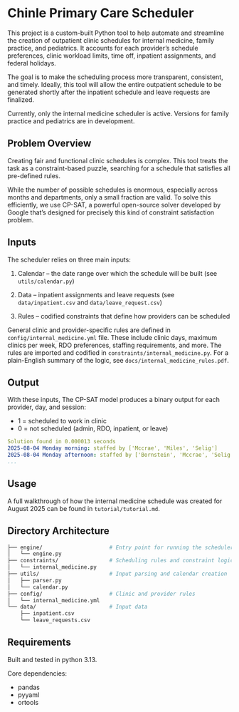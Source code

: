 # Chinle Primary Care Scheduler 
This project is a custom-built Python tool to help automate and streamline the creation of outpatient clinic schedules for internal medicine, family practice, and pediatrics. It accounts for each provider’s schedule preferences, clinic workload limits, time off, inpatient assignments, and federal holidays.

The goal is to make the scheduling process more transparent, consistent, and timely. Ideally, this tool will allow the entire outpatient schedule to be generated shortly after the inpatient schedule and leave requests are finalized.

Currently, only the internal medicine scheduler is active. Versions for family practice and pediatrics are in development.

## Problem Overview
Creating fair and functional clinic schedules is complex. This tool treats the task as a constraint-based puzzle, searching for a schedule that satisfies all pre-defined rules.

While the number of possible schedules is enormous, especially across months and departments, only a small fraction are valid. To solve this efficiently, we use CP-SAT, a powerful open-source solver developed by Google that’s designed for precisely this kind of constraint satisfaction problem.

## Inputs 
The scheduler relies on three main inputs:

1. Calendar – the date range over which the schedule will be built (see `utils/calendar.py`)

2. Data – inpatient assignments and leave requests (see `data/inpatient.csv` and `data/leave_request.csv`)

3. Rules – codified constraints that define how providers can be scheduled

General clinic and provider-specific rules are defined in `config/internal_medicine.yml` file. These include clinic days, maximum clinics per week, RDO preferences, staffing requirements, and more. The rules are imported and codified in `constraints/internal_medicine.py`. For a plain-English summary of the logic, see `docs/internal_medicine_rules.pdf`. 

## Output

With these inputs, The CP-SAT model produces a binary output for each provider, day, and session:

- 1 = scheduled to work in clinic
- 0 = not scheduled (admin, RDO, inpatient, or leave) 

```yaml
Solution found in 0.000013 seconds
2025-08-04 Monday morning: staffed by ['Mccrae', 'Miles', 'Selig']
2025-08-04 Monday afternoon: staffed by ['Bornstein', 'Mccrae', 'Selig']
...
```

## Usage

A full walkthrough of how the internal medicine schedule was created for August 2025 can be found in `tutorial/tutorial.md`.

## Directory Architecture

```bash
├── engine/                     # Entry point for running the scheduler
│   └── engine.py
├── constraints/                # Scheduling rules and constraint logic
│   └── internal_medicine.py
├── utils/                      # Input parsing and calendar creation
│   ├── parser.py
│   └── calendar.py
├── config/                     # Clinic and provider rules 
│   └── internal_medicine.yml
└── data/                       # Input data
    ├── inpatient.csv
    └── leave_requests.csv 
```

## Requirements

Built and tested in python 3.13.

Core dependencies: 
- pandas
- pyyaml
- ortools
